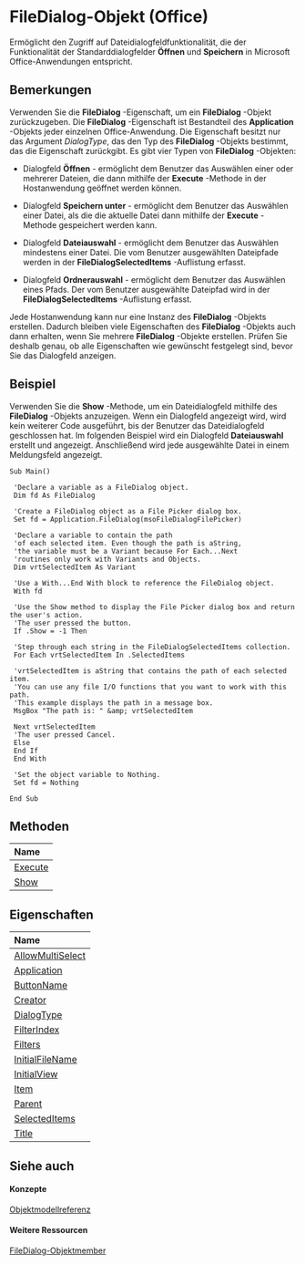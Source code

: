 
# FileDialog-Objekt (Office)

Ermöglicht den Zugriff auf Dateidialogfeldfunktionalität, die der Funktionalität der Standarddialogfelder  **Öffnen** und **Speichern** in Microsoft Office-Anwendungen entspricht.


## Bemerkungen

Verwenden Sie die  **FileDialog** -Eigenschaft, um ein **FileDialog** -Objekt zurückzugeben. Die **FileDialog** -Eigenschaft ist Bestandteil des **Application** -Objekts jeder einzelnen Office-Anwendung. Die Eigenschaft besitzt nur das Argument _DialogType_, das den Typ des **FileDialog** -Objekts bestimmt, das die Eigenschaft zurückgibt. Es gibt vier Typen von **FileDialog** -Objekten:


- Dialogfeld  **Öffnen** - ermöglicht dem Benutzer das Auswählen einer oder mehrerer Dateien, die dann mithilfe der **Execute** -Methode in der Hostanwendung geöffnet werden können.
    
- Dialogfeld  **Speichern unter** - ermöglicht dem Benutzer das Auswählen einer Datei, als die die aktuelle Datei dann mithilfe der **Execute** -Methode gespeichert werden kann.
    
- Dialogfeld  **Dateiauswahl** - ermöglicht dem Benutzer das Auswählen mindestens einer Datei. Die vom Benutzer ausgewählten Dateipfade werden in der **FileDialogSelectedItems** -Auflistung erfasst.
    
- Dialogfeld  **Ordnerauswahl** - ermöglicht dem Benutzer das Auswählen eines Pfads. Der vom Benutzer ausgewählte Dateipfad wird in der **FileDialogSelectedItems** -Auflistung erfasst.
    
Jede Hostanwendung kann nur eine Instanz des  **FileDialog** -Objekts erstellen. Dadurch bleiben viele Eigenschaften des **FileDialog** -Objekts auch dann erhalten, wenn Sie mehrere **FileDialog** -Objekte erstellen. Prüfen Sie deshalb genau, ob alle Eigenschaften wie gewünscht festgelegt sind, bevor Sie das Dialogfeld anzeigen.


## Beispiel

Verwenden Sie die  **Show** -Methode, um ein Dateidialogfeld mithilfe des **FileDialog** -Objekts anzuzeigen. Wenn ein Dialogfeld angezeigt wird, wird kein weiterer Code ausgeführt, bis der Benutzer das Dateidialogfeld geschlossen hat. Im folgenden Beispiel wird ein Dialogfeld **Dateiauswahl** erstellt und angezeigt. Anschließend wird jede ausgewählte Datei in einem Meldungsfeld angezeigt.


```
Sub Main() 
 
 'Declare a variable as a FileDialog object. 
 Dim fd As FileDialog 
 
 'Create a FileDialog object as a File Picker dialog box. 
 Set fd = Application.FileDialog(msoFileDialogFilePicker) 
 
 'Declare a variable to contain the path 
 'of each selected item. Even though the path is aString, 
 'the variable must be a Variant because For Each...Next 
 'routines only work with Variants and Objects. 
 Dim vrtSelectedItem As Variant 
 
 'Use a With...End With block to reference the FileDialog object. 
 With fd 
 
 'Use the Show method to display the File Picker dialog box and return the user's action. 
 'The user pressed the button. 
 If .Show = -1 Then 
 
 'Step through each string in the FileDialogSelectedItems collection. 
 For Each vrtSelectedItem In .SelectedItems 
 
 'vrtSelectedItem is aString that contains the path of each selected item. 
 'You can use any file I/O functions that you want to work with this path. 
 'This example displays the path in a message box. 
 MsgBox "The path is: " &amp; vrtSelectedItem 
 
 Next vrtSelectedItem 
 'The user pressed Cancel. 
 Else 
 End If 
 End With 
 
 'Set the object variable to Nothing. 
 Set fd = Nothing 
 
End Sub
```


## Methoden



|**Name**|
|:-----|
|[Execute](63899b0e-51d4-f20a-b114-c713d8743527.md)|
|[Show](e67f7fc3-326d-12d0-fe44-e20048ff6abf.md)|

## Eigenschaften



|**Name**|
|:-----|
|[AllowMultiSelect](b109b0b5-1a94-c93f-a1c0-43728d7b9f30.md)|
|[Application](797e82c7-0737-03ae-7df3-7178bc6ff328.md)|
|[ButtonName](9f9a4f26-bd96-6e8d-099d-df15ed5e585f.md)|
|[Creator](682d031d-8107-8a89-4cb1-6cbe8524fc95.md)|
|[DialogType](c589fe49-6527-7cdc-b7cb-55ac71013f3c.md)|
|[FilterIndex](102d3266-caab-1101-2234-68d975e11348.md)|
|[Filters](0aef7760-a618-c20c-0816-98be1b93e564.md)|
|[InitialFileName](900970fe-1331-9b0a-3182-953cb6b583ce.md)|
|[InitialView](17950503-6511-8159-7f9f-406dd22e4fca.md)|
|[Item](e29dab4e-4226-32bf-f4c2-3afaeb0e3616.md)|
|[Parent](c305bcd3-dc42-f84e-abc2-1ee4a1092ef8.md)|
|[SelectedItems](af45013a-c745-3f14-9c12-64a1c2b50279.md)|
|[Title](a2d43a1d-78ce-3f8f-7763-7324e5af183d.md)|

## Siehe auch


#### Konzepte


[Objektmodellreferenz](499c789a-aba2-0fad-649a-0ea964cd3b5e.md)
#### Weitere Ressourcen


[FileDialog-Objektmember](http://msdn.microsoft.com/library/b6b7e87e-9420-0649-2feb-6d8f36bb53bc%28Office.15%29.aspx)